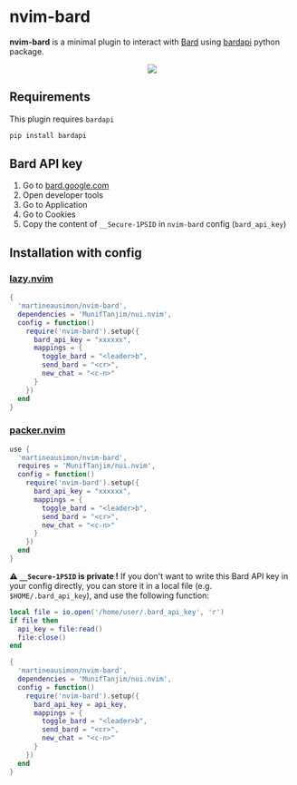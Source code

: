 # nvim-bard

**nvim-bard** is a minimal plugin to interact with [Bard](https://bard.google.com) using [bardapi](https://github.com/dsdanielpark/Bard-API) python package.

<p align="center">
<img src="https://user-images.githubusercontent.com/89019438/253833546-ecf7830b-c235-4cc8-9dad-9bf2615a0f41.png">
</p>

## Requirements

This plugin requires `bardapi`

```bash
pip install bardapi
```

## Bard API key

1. Go to [bard.google.com](https://bard.google.com)
2. Open developer tools
3. Go to Application
4. Go to Cookies
5. Copy the content of `__Secure-1PSID` in `nvim-bard` config (`bard_api_key`)

## Installation with config

### [lazy.nvim](https://github.com/folke/lazy.nvim)

```lua
{
  'martineausimon/nvim-bard',
  dependencies = 'MunifTanjim/nui.nvim',
  config = function()
    require('nvim-bard').setup({
      bard_api_key = "xxxxxx",
      mappings = {
        toggle_bard = "<leader>b",
        send_bard = "<cr>",
        new_chat = "<c-n>"
      }
    })
  end
}
```

### [packer.nvim](https://github.com/wbthomason/packer.nvim)

```lua 
use { 
  'martineausimon/nvim-bard',
  requires = 'MunifTanjim/nui.nvim',
  config = function()
    require('nvim-bard').setup({
      bard_api_key = "xxxxxx",
      mappings = {
        toggle_bard = "<leader>b",
        send_bard = "<cr>",
        new_chat = "<c-n>"
      }
    })
  end
}
```

**⚠ `__Secure-1PSID` is private !** If you don't want to write this Bard API key in your config directly, you can store it in a local file (e.g. `$HOME/.bard_api_key`), and use the following function:

```lua
local file = io.open('/home/user/.bard_api_key', 'r')
if file then
  api_key = file:read()
  file:close()
end

{
  'martineausimon/nvim-bard',
  dependencies = 'MunifTanjim/nui.nvim',
  config = function()
    require('nvim-bard').setup({
      bard_api_key = api_key,
      mappings = {
        toggle_bard = "<leader>b",
        send_bard = "<cr>",
        new_chat = "<c-n>"
      }
    })
  end
}
```
